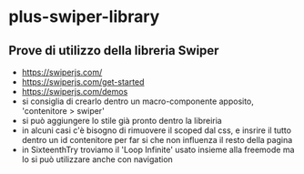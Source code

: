 # plus-swiper-library
## Prove di utilizzo della libreria Swiper

- https://swiperjs.com/
- https://swiperjs.com/get-started
- https://swiperjs.com/demos
- si consiglia di crearlo dentro un macro-componente apposito, 'contenitore > swiper'
- si può aggiungere lo stile già pronto dentro la libreiria
- in alcuni casi c'è bisogno di rimuovere il scoped dal css, e insrire il tutto dentro un id contenitore per far si che non influenza il resto della pagina
- in SixteenthTry  troviamo il   'Loop Infinite' usato insieme alla freemode ma lo si può utilizzare anche con navigation
